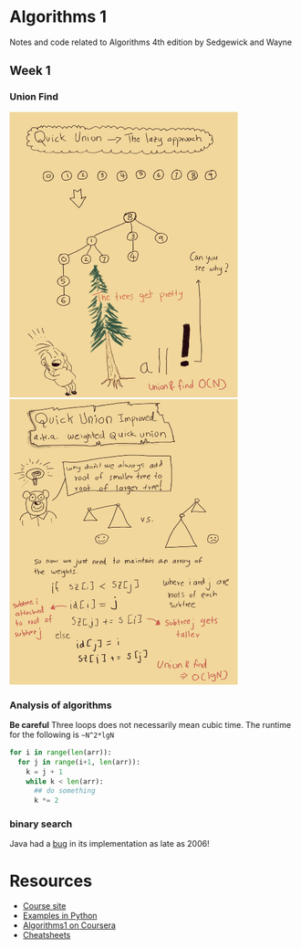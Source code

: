 # Algorithms 1
Notes and code related to Algorithms 4th edition by Sedgewick and Wayne

## Week 1
### Union Find
<img src="img/quickunion.jpg" width="400px" height="500px" alt="quick uinion can get tall trees">
<img src="img/quickunion-improved.jpg" width="400px" height="500px" alt="weighted version to ensure we attach shorter tree to longer one">

### Analysis of algorithms
**Be careful**
Three loops does not necessarily mean cubic time.
The runtime for the following is `~N^2*lgN`

```py
for i in range(len(arr)):
  for j in range(i+1, len(arr)):
    k = j + 1
    while k < len(arr):
      ## do something
      k *= 2
```


### binary search
Java had a [bug](https://ai.googleblog.com/2006/06/extra-extra-read-all-about-it-nearly.html) in its implementation as late as 2006!


# Resources
* [Course site](https://algs4.cs.princeton.edu)
* [Examples in Python](https://github.com/shellfly/algs4-py)
* [Algorithms1 on Coursera](https://www.coursera.org/learn/algorithms-part1/home/welcome)
* [Cheatsheets](https://algs4.cs.princeton.edu/cheatsheet/)
